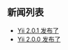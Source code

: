 新闻列表
------------

* [Yii 2.0.1 发布了](yii-2-0-1-is-released.md)
* [Yii 2.0.0 发布了](yii-2-0-0-is-released.md)